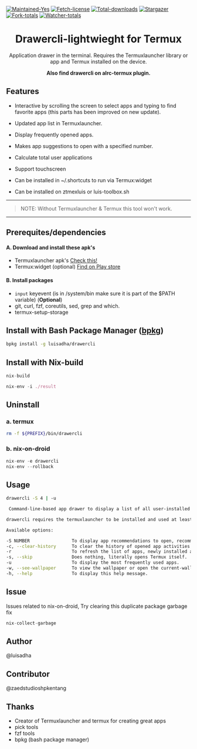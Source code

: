 <!-- [![Please don't upload to GitHub](https://nogithub.codeberg.page/badge.svg)](https://nogithub.codeberg.page)
[![Made with Bash](https://img.shields.io/badge/Made%20with-Bash-1f425f.svg)](https://img.shields.io/badge/Made%20with-Bash-1f425f.svg) -->

[![Maintained-Yes](https://img.shields.io/badge/Maintained%3F-yes-green.svg)](https://img.shields.io/badge/Maintained%3F-yes-green.svg) 
[![Fetch-license](https://img.shields.io/github/license/luisadha/drawercli.svg)](https://img.shields.io/github/license/luisadha/drawercli.svg)
[![Total-downloads](https://img.shields.io/github/downloads/luisadha/drawercli/total.svg)](https://img.shields.io/github/downloads/luisadha/drawercli/total.svg)
[![Stargazer](https://img.shields.io/github/stars/luisadha/drawercli.svg)](https://img.shields.io/github/stars/luisadha/drawercli.svg)
[![Fork-totals](https://img.shields.io/github/forks/luisadha/drawercli.svg)](https://img.shields.io/github/forks/luisadha/drawercli.svg)
[![Watcher-totals](https://img.shields.io/github/watchers/luisadha/drawercli.svg)](https://img.shields.io/github/watchers/luisadha/drawercli.svg)



<h1 align="center">Drawercli-lightwieght for Termux</h1>

<p align="center">Application drawer in the terminal. Requires the Termuxlauncher library or app and Termux installed on the device.</p>


<p align="center"><b>Also find drawercli on alrc-termux plugin.</b></p>


## Features

- Interactive by scrolling the screen to select apps and typing to find favorite apps (this parts has been improved on new update).

- Updated app list in Termuxlauncher.

- Display frequently opened apps.

- Makes app suggestions to open with a specified number.

- Calculate total user applications

- Support touchscreen

- Can be installed in ~/.shortcuts to run via Termux:widget

- Can be installed on ztmexluis or luis-toolbox.sh

---
> NOTE:
Without Termuxlauncher & Termux this tool won't work.
---

## Prerequites/dependencies
#### A. Download and install these apk's
* Termuxlauncher apk's [Check this!](https://github.com/amsitlab/termuxlauncher/releases)
* Termux:widget (optional) [Find on Play store](https://play.google.com/store/apps/details?id=com.termux.widget)
    <!-- * ~pkg install termux-api (https://wiki.termux.com/wiki/Termux:API)~
  * ~pkg install pick (https://github.com/mptre/pick)~ -->
#### B. Install packages
* ```input``` keyevent (is in /system/bin make sure it is part of the $PATH variable) (**Optional**)
* git, curl, fzf, coreutils, sed, grep and which.
* termux-setup-storage


## Install with Bash Package Manager ([bpkg](https://bpkg.sh/bpkg/))

```sh
bpkg install -g luisadha/drawercli
```

<!-- ```sh
curl -fSsl "https://github.com/luisadha/drawercli/blob/v1.2.1-lightwieght/drawercli-lightweight.sh" -o ~/.local/bin/drawercli && chmod +x ~/.local/bin/drawercli
``` -->

## Install with Nix-build

```nix
nix-build
```
```nix
nix-env -i ./result
```

## Uninstall

### a. termux

```sh
rm -f ${PREFIX}/bin/drawercli
```
### b. nix-on-droid

```nix
nix-env -e drawercli
nix-env --rollback
```

## Usage

```sh
drawercli -S 4 | -u

 Command-line-based app drawer to display a list of all user-installed apps on the device and many other features.

drawercli requires the termuxlauncher to be installed and used at least once to use this tool.

Available options:

-S NUMBER                To display app recommendations to open, recommendations will be displayed according to the given number.
-c, --clear-history      To clear the history of opened app activities.
-r                       To refresh the list of apps, newly installed apps will be displayed after the refresh.
-s, --skip               Does nothing, literally opens Termux itself.
-u                       To display the most frequently used apps.
-w, --see-wallpaper      To view the wallpaper or open the current-wallpaper app.
-h, --help               To display this help message.
```
## Issue

Issues related to nix-on-droid, Try clearing this duplicate package garbage fix

```nix
nix-collect-garbage
```
## Author

@luisadha 

## Contributor

@zaedstudioshpkentang

## Thanks

- Creator of Termuxlauncher and termux for creating great apps
- pick tools
- fzf tools
- bpkg (bash package manager)

